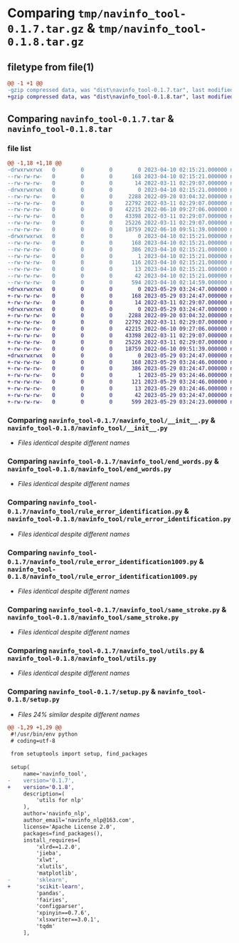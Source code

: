 # Comparing `tmp/navinfo_tool-0.1.7.tar.gz` & `tmp/navinfo_tool-0.1.8.tar.gz`

## filetype from file(1)

```diff
@@ -1 +1 @@
-gzip compressed data, was "dist\navinfo_tool-0.1.7.tar", last modified: Mon Apr 10 02:15:21 2023, max compression
+gzip compressed data, was "dist\navinfo_tool-0.1.8.tar", last modified: Mon May 29 03:24:47 2023, max compression
```

## Comparing `navinfo_tool-0.1.7.tar` & `navinfo_tool-0.1.8.tar`

### file list

```diff
@@ -1,18 +1,18 @@
-drwxrwxrwx   0        0        0        0 2023-04-10 02:15:21.000000 navinfo_tool-0.1.7/
--rw-rw-rw-   0        0        0      168 2023-04-10 02:15:21.000000 navinfo_tool-0.1.7/PKG-INFO
--rw-rw-rw-   0        0        0       14 2022-03-11 02:29:07.000000 navinfo_tool-0.1.7/README.md
-drwxrwxrwx   0        0        0        0 2023-04-10 02:15:21.000000 navinfo_tool-0.1.7/navinfo_tool/
--rw-rw-rw-   0        0        0     2288 2022-09-20 03:04:32.000000 navinfo_tool-0.1.7/navinfo_tool/__init__.py
--rw-rw-rw-   0        0        0    22792 2022-03-11 02:29:07.000000 navinfo_tool-0.1.7/navinfo_tool/end_words.py
--rw-rw-rw-   0        0        0    42215 2022-06-10 09:27:06.000000 navinfo_tool-0.1.7/navinfo_tool/rule_error_identification.py
--rw-rw-rw-   0        0        0    43398 2022-03-11 02:29:07.000000 navinfo_tool-0.1.7/navinfo_tool/rule_error_identification1009.py
--rw-rw-rw-   0        0        0    25226 2022-03-11 02:29:07.000000 navinfo_tool-0.1.7/navinfo_tool/same_stroke.py
--rw-rw-rw-   0        0        0    18759 2022-06-10 09:51:39.000000 navinfo_tool-0.1.7/navinfo_tool/utils.py
-drwxrwxrwx   0        0        0        0 2023-04-10 02:15:21.000000 navinfo_tool-0.1.7/navinfo_tool.egg-info/
--rw-rw-rw-   0        0        0      168 2023-04-10 02:15:21.000000 navinfo_tool-0.1.7/navinfo_tool.egg-info/PKG-INFO
--rw-rw-rw-   0        0        0      386 2023-04-10 02:15:21.000000 navinfo_tool-0.1.7/navinfo_tool.egg-info/SOURCES.txt
--rw-rw-rw-   0        0        0        1 2023-04-10 02:15:21.000000 navinfo_tool-0.1.7/navinfo_tool.egg-info/dependency_links.txt
--rw-rw-rw-   0        0        0      116 2023-04-10 02:15:21.000000 navinfo_tool-0.1.7/navinfo_tool.egg-info/requires.txt
--rw-rw-rw-   0        0        0       13 2023-04-10 02:15:21.000000 navinfo_tool-0.1.7/navinfo_tool.egg-info/top_level.txt
--rw-rw-rw-   0        0        0       42 2023-04-10 02:15:21.000000 navinfo_tool-0.1.7/setup.cfg
--rw-rw-rw-   0        0        0      594 2023-04-10 02:14:59.000000 navinfo_tool-0.1.7/setup.py
+drwxrwxrwx   0        0        0        0 2023-05-29 03:24:47.000000 navinfo_tool-0.1.8/
+-rw-rw-rw-   0        0        0      168 2023-05-29 03:24:47.000000 navinfo_tool-0.1.8/PKG-INFO
+-rw-rw-rw-   0        0        0       14 2022-03-11 02:29:07.000000 navinfo_tool-0.1.8/README.md
+drwxrwxrwx   0        0        0        0 2023-05-29 03:24:47.000000 navinfo_tool-0.1.8/navinfo_tool/
+-rw-rw-rw-   0        0        0     2288 2022-09-20 03:04:32.000000 navinfo_tool-0.1.8/navinfo_tool/__init__.py
+-rw-rw-rw-   0        0        0    22792 2022-03-11 02:29:07.000000 navinfo_tool-0.1.8/navinfo_tool/end_words.py
+-rw-rw-rw-   0        0        0    42215 2022-06-10 09:27:06.000000 navinfo_tool-0.1.8/navinfo_tool/rule_error_identification.py
+-rw-rw-rw-   0        0        0    43398 2022-03-11 02:29:07.000000 navinfo_tool-0.1.8/navinfo_tool/rule_error_identification1009.py
+-rw-rw-rw-   0        0        0    25226 2022-03-11 02:29:07.000000 navinfo_tool-0.1.8/navinfo_tool/same_stroke.py
+-rw-rw-rw-   0        0        0    18759 2022-06-10 09:51:39.000000 navinfo_tool-0.1.8/navinfo_tool/utils.py
+drwxrwxrwx   0        0        0        0 2023-05-29 03:24:47.000000 navinfo_tool-0.1.8/navinfo_tool.egg-info/
+-rw-rw-rw-   0        0        0      168 2023-05-29 03:24:46.000000 navinfo_tool-0.1.8/navinfo_tool.egg-info/PKG-INFO
+-rw-rw-rw-   0        0        0      386 2023-05-29 03:24:47.000000 navinfo_tool-0.1.8/navinfo_tool.egg-info/SOURCES.txt
+-rw-rw-rw-   0        0        0        1 2023-05-29 03:24:46.000000 navinfo_tool-0.1.8/navinfo_tool.egg-info/dependency_links.txt
+-rw-rw-rw-   0        0        0      121 2023-05-29 03:24:46.000000 navinfo_tool-0.1.8/navinfo_tool.egg-info/requires.txt
+-rw-rw-rw-   0        0        0       13 2023-05-29 03:24:46.000000 navinfo_tool-0.1.8/navinfo_tool.egg-info/top_level.txt
+-rw-rw-rw-   0        0        0       42 2023-05-29 03:24:47.000000 navinfo_tool-0.1.8/setup.cfg
+-rw-rw-rw-   0        0        0      599 2023-05-29 03:24:23.000000 navinfo_tool-0.1.8/setup.py
```

### Comparing `navinfo_tool-0.1.7/navinfo_tool/__init__.py` & `navinfo_tool-0.1.8/navinfo_tool/__init__.py`

 * *Files identical despite different names*

### Comparing `navinfo_tool-0.1.7/navinfo_tool/end_words.py` & `navinfo_tool-0.1.8/navinfo_tool/end_words.py`

 * *Files identical despite different names*

### Comparing `navinfo_tool-0.1.7/navinfo_tool/rule_error_identification.py` & `navinfo_tool-0.1.8/navinfo_tool/rule_error_identification.py`

 * *Files identical despite different names*

### Comparing `navinfo_tool-0.1.7/navinfo_tool/rule_error_identification1009.py` & `navinfo_tool-0.1.8/navinfo_tool/rule_error_identification1009.py`

 * *Files identical despite different names*

### Comparing `navinfo_tool-0.1.7/navinfo_tool/same_stroke.py` & `navinfo_tool-0.1.8/navinfo_tool/same_stroke.py`

 * *Files identical despite different names*

### Comparing `navinfo_tool-0.1.7/navinfo_tool/utils.py` & `navinfo_tool-0.1.8/navinfo_tool/utils.py`

 * *Files identical despite different names*

### Comparing `navinfo_tool-0.1.7/setup.py` & `navinfo_tool-0.1.8/setup.py`

 * *Files 24% similar despite different names*

```diff
@@ -1,29 +1,29 @@
 #!/usr/bin/env python
 # coding=utf-8
 
 from setuptools import setup, find_packages
 
 setup(
     name='navinfo_tool',
-    version='0.1.7',
+    version='0.1.8',
     description=(
         'utils for nlp'
     ),
     author='navinfo_nlp',
     author_email='navinfo_nlp@163.com',
     license='Apache License 2.0',
     packages=find_packages(),
     install_requires=[
         'xlrd==1.2.0',
         'jieba',
         'xlwt',
         'xlutils',
         'matplotlib',
-        'sklearn',
+        'scikit-learn',
         'pandas',
         'fairies',
         'configparser',
         'xpinyin==0.7.6',
         'xlsxwriter==3.0.1',
         'tqdm'
     ],
```

